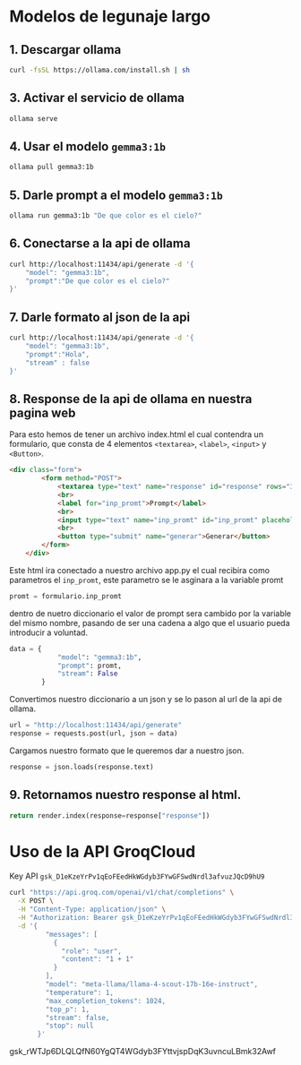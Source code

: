 # Modelos de legunaje largo

## 1. Descargar ollama
```sh
curl -fsSL https://ollama.com/install.sh | sh
```

## 3. Activar el servicio de ollama
```sh
ollama serve
```

## 4. Usar el modelo `gemma3:1b`
```sh
ollama pull gemma3:1b
```

## 5. Darle prompt a el modelo `gemma3:1b`
```sh
ollama run gemma3:1b "De que color es el cielo?"
```

## 6. Conectarse a la api de ollama
```sh
curl http://localhost:11434/api/generate -d '{
    "model": "gemma3:1b",
    "prompt":"De que color es el cielo?"
}'
```

## 7. Darle formato al json de la api
```sh
curl http://localhost:11434/api/generate -d '{
    "model": "gemma3:1b",
    "prompt":"Hola",
    "stream" : false
}'
```

## 8. Response de la api de ollama en nuestra pagina web
Para esto hemos de tener un archivo index.html el cual contendra un formulario, que consta de 4 elementos `<textarea>`, `<label>`, `<input>` y `<Button>`.

```html
<div class="form">
        <form method="POST">
            <textarea type="text" name="response" id="response" rows="30" cols="50" readonly>$response</textarea>
            <br>
            <label for="inp_promt">Prompt</label>
            <br>
            <input type="text" name="inp_promt" id="inp_promt" placeholder="prompt" required>
            <br>
            <button type="submit" name="generar">Generar</button>
        </form>
    </div>
```

Este html ira conectado a nuestro archivo app.py el cual recibira como parametros el `inp_promt`, este parametro se le asginara a la variable promt
```python
promt = formulario.inp_promt
```

dentro de nuetro diccionario el valor de prompt sera cambido por la variable del mismo nombre, pasando de ser una cadena a algo que el usuario pueda introducir a voluntad.
```python
data = {
            "model": "gemma3:1b",
            "prompt": promt,
            "stream": False
        }
```
Convertimos nuestro diccionario a un json y se lo pason al url de la api de ollama.
```python
url = "http://localhost:11434/api/generate"
response = requests.post(url, json = data)
```
Cargamos nuestro formato que le queremos dar a nuestro json.
```python
response = json.loads(response.text)
```

## 9. Retornamos nuestro response al html.
```python
return render.index(response=response["response"])
```

 # Uso de la API GroqCloud 
 Key API `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`

```sh
curl "https://api.groq.com/openai/v1/chat/completions" \
  -X POST \
  -H "Content-Type: application/json" \
  -H "Authorization: Bearer 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" \
  -d '{
         "messages": [
           {
             "role": "user",
             "content": "1 + 1"
           }
         ],
         "model": "meta-llama/llama-4-scout-17b-16e-instruct",
         "temperature": 1,
         "max_completion_tokens": 1024,
         "top_p": 1,
         "stream": false,
         "stop": null
       }'
```
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